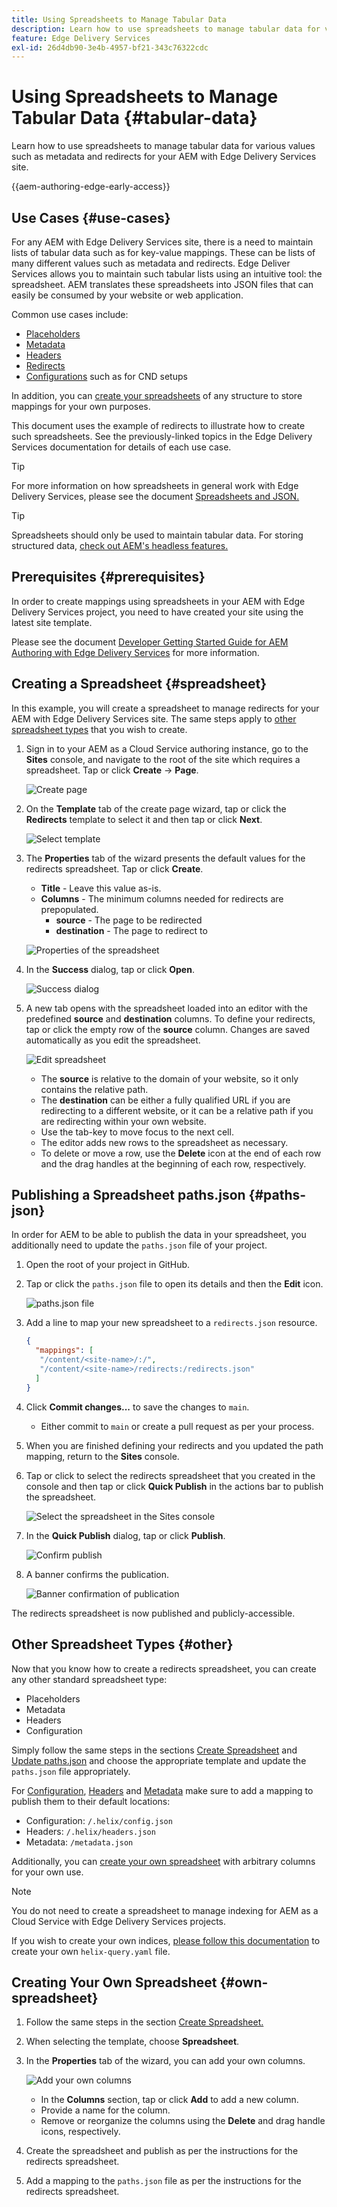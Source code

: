 ```yaml
---
title: Using Spreadsheets to Manage Tabular Data
description: Learn how to use spreadsheets to manage tabular data for various values such as metadata and redirects for your AEM with Edge Delivery Services site.
feature: Edge Delivery Services
exl-id: 26d4db90-3e4b-4957-bf21-343c76322cdc
---
```

# Using Spreadsheets to Manage Tabular Data {#tabular-data}

Learn how to use spreadsheets to manage tabular data for various values such as metadata and redirects for your AEM with Edge Delivery Services site.

{{aem-authoring-edge-early-access}}

## Use Cases {#use-cases}

For any AEM with Edge Delivery Services site, there is a need to maintain lists of tabular data such as for key-value mappings. These can be lists of many different values such as metadata and redirects. Edge Deliver Services allows you to maintain such tabular lists using an intuitive tool: the spreadsheet. AEM translates these spreadsheets into JSON files that can easily be consumed by your website or web application.

Common use cases include:

* [Placeholders](/help/edge/docs/placeholders.md)
* [Metadata](/help/edge/docs/bulk-metadata.md)
* [Headers](/help/edge/docs/custom-headers.md)
* [Redirects](/help/edge/docs/redirects.md)
* [Configurations](/help/edge/docs/setup-byo-cdn-push-invalidation.md) such as for CND setups

In addition, you can [create your spreadsheets](#own-spreadsheet) of any structure to store mappings for your own purposes.

This document uses the example of redirects to illustrate how to create such spreadsheets. See the previously-linked topics in the Edge Delivery Services documentation for details of each use case.

>[!TIP]
>
>For more information on how spreadsheets in general work with Edge Delivery Services, please see the document [Spreadsheets and JSON.](/help/edge/developer/spreadsheets.md)

>[!TIP]
>
>Spreadsheets should only be used to maintain tabular data. For storing structured data, [check out AEM's headless features.](/help/headless/introduction.md)

## Prerequisites {#prerequisites}

In order to create mappings using spreadsheets in your AEM with Edge Delivery Services project, you need to have created your site using the latest site template.

Please see the document [ Developer Getting Started Guide for AEM Authoring with Edge Delivery Services](/help/edge/edge-dev-getting-started.md) for more information.

## Creating a Spreadsheet {#spreadsheet}

In this example, you will create a spreadsheet to manage redirects for your AEM with Edge Delivery Services site. The same steps apply to [other spreadsheet types](#other) that you wish to create.

1. Sign in to your AEM as a Cloud Service authoring instance, go to the **Sites** console, and navigate to the root of the site which requires a spreadsheet. Tap or click **Create** -> **Page**.

   ![Create page](assets/tabular-data/tabular-data-create-page.png)

1. On the **Template** tab of the create page wizard, tap or click the **Redirects** template to select it and then tap or click **Next**.

   ![Select template](assets/tabular-data/tabular-data-create-page-teamplate-redirects.png)

1. The **Properties** tab of the wizard presents the default values for the redirects spreadsheet. Tap or click **Create**.

   * **Title** - Leave this value as-is.
   * **Columns** - The minimum columns needed for redirects are prepopulated.
     * **source** - The page to be redirected
     * **destination** - The page to redirect to

   ![Properties of the spreadsheet](assets/tabular-data/tabular-data-create-page-properties-redirects.png)

1. In the **Success** dialog, tap or click **Open**.

   ![Success dialog](assets/tabular-data/tabular-data-success.png)

1. A new tab opens with the spreadsheet loaded into an editor with the predefined **source** and **destination** columns. To define your redirects, tap or click the empty row of the **source** column. Changes are saved automatically as you edit the spreadsheet.

   ![Edit spreadsheet](assets/tabular-data/tabular-data-edit-redirects.png)

   * The **source** is relative to the domain of your website, so it only contains the relative path.
   * The **destination** can be either a fully qualified URL if you are redirecting to a different website, or it can be a relative path if you are redirecting within your own website.
   * Use the tab-key to move focus to the next cell.
   * The editor adds new rows to the spreadsheet as necessary.
   * To delete or move a row, use the **Delete** icon at the end of each row and the drag handles at the beginning of each row, respectively.

## Publishing a Spreadsheet paths.json {#paths-json}

In order for AEM to be able to publish the data in your spreadsheet, you additionally need to update the `paths.json` file of your project.

1. Open the root of your project in GitHub.

1. Tap or click the `paths.json` file to open its details and then the **Edit** icon.

   ![paths.json file](assets/tabular-data/tabular-data-paths-json.png)

1. Add a line to map your new spreadsheet to a `redirects.json` resource.

   ```json
   {
     "mappings": [
      "/content/<site-name>/:/",
      "/content/<site-name>/redirects:/redirects.json"
     ]
   }
   ```

1. Click **Commit changes...** to save the changes to `main`.

   * Either commit to `main` or create a pull request as per your process.

1. When you are finished defining your redirects and you updated the path mapping, return to the **Sites** console.

1. Tap or click to select the redirects spreadsheet that you created in the console and then tap or click **Quick Publish** in the actions bar to publish the spreadsheet.

   ![Select the spreadsheet in the Sites console](assets/tabular-data/tabular-data-select-publish.png)

1. In the **Quick Publish** dialog, tap or click **Publish**.

   ![Confirm publish](assets/tabular-data/tabular-data-quick-publish.png)

1. A banner confirms the publication.

   ![Banner confirmation of publication](assets/tabular-data/tabular-data-publish-banner.png)

The redirects spreadsheet is now published and publicly-accessible.

## Other Spreadsheet Types {#other}

Now that you know how to create a redirects spreadsheet, you can create any other standard spreadsheet type:

* Placeholders
* Metadata
* Headers
* Configuration

Simply follow the same steps in the sections [Create Spreadsheet](#spreadsheet) and [Update paths.json](#paths-json) and choose the appropriate template and update the `paths.json` file appropriately.

For [Configuration](https://www.aem.live/docs/configuration), [Headers](https://www.aem.live/docs/custom-headers) and [Metadata](https://www.aem.live/docs/bulk-metadata) make sure to add a mapping to publish them to their default locations:

* Configuration: `/.helix/config.json`
* Headers: `/.helix/headers.json`
* Metadata: `/metadata.json`

Additionally, you can [create your own spreadsheet](#own-spreadsheet) with arbitrary columns for your own use.

>[!NOTE]
>
>You do not need to create a spreadsheet to manage indexing for AEM as a Cloud Service with Edge Delivery Services projects.
>
>If you wish to create your own indices, [please follow this documentation](https://www.aem.live/developer/indexing#setting-up-more-index-configurations) to create your own `helix-query.yaml` file.

## Creating Your Own Spreadsheet {#own-spreadsheet}

1. Follow the same steps in the section [Create Spreadsheet.](#spreadsheet)

1. When selecting the template, choose **Spreadsheet**.

1. In the **Properties** tab of the wizard, you can add your own columns.

   ![Add your own columns](assets/tabular-data/tabular-data-own-spreadsheet.png)

   * In the **Columns** section, tap or click **Add** to add a new column.
   * Provide a name for the column.
   * Remove or reorganize the columns using the **Delete** and drag handle icons, respectively.

1. Create the spreadsheet and publish as per the instructions for the redirects spreadsheet.

1. Add a mapping to the `paths.json` file as per the instructions for the redirects spreadsheet.
